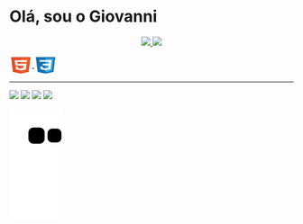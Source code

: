 <h1>Olá, sou o Giovanni</h1>

<div align="center" style="display: inline_block">
  <a href="https://github.com/GiovanniPolacchini">
  <img height="180em" src="https://github-readme-stats.vercel.app/api?username=GiovanniPolacchini&show_icons=true&theme=dracula&include_all_commits=true&count_private=true"/>
  <img height="180em" src="https://github-readme-stats.vercel.app/api/top-langs/?username=GiovanniPolacchini&layout=compact&langs_count=7&theme=dracula"/>
</div>

<div style="display: inline_block"><br>
  <img align="center" alt="Polaka-HTML" height="30" width="40" src="https://raw.githubusercontent.com/devicons/devicon/master/icons/html5/html5-original.svg">
  <img align="center" alt="Polaka-CSS" height="30" width="40" src="https://raw.githubusercontent.com/devicons/devicon/master/icons/css3/css3-original.svg">
</div>
 <hr>
  
<div>
 <a href="#" target="_blank"><img src="https://img.shields.io/badge/YouTube-FF0000?style=for-the-badge&logo=youtube&logoColor=white" target="_blank"></a>
  <a href="#" target="_blank"><img src="https://img.shields.io/badge/-Instagram-%23E4405F?style=for-the-badge&logo=instagram&logoColor=white" target="_blank"></a>
  <a href = "#"><img src="https://img.shields.io/badge/-Gmail-%23333?style=for-the-badge&logo=gmail&logoColor=white" target="_blank"></a>
  <a href="#" target="_blank"><img src="https://img.shields.io/badge/-LinkedIn-%230077B5?style=for-the-badge&logo=linkedin&logoColor=white" target="_blank"></a>
 
 
 
 
  
   ![Snake animation](https://github.com/rafaballerini/rafaballerini/blob/output/github-contribution-grid-snake.svg)

</div>
